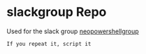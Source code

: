 # slackgroup Repo
Used for the slack group [neopowershellgroup](https://neopowershellgroup.slack.com/)

`If you repeat it, script it`